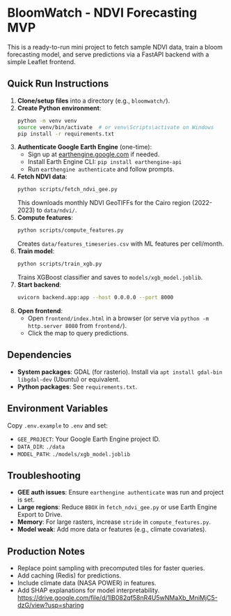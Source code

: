 # BloomWatch - NDVI Forecasting MVP

This is a ready-to-run mini project to fetch sample NDVI data, train a bloom forecasting model, and serve predictions via a FastAPI backend with a simple Leaflet frontend.

## Quick Run Instructions

1. **Clone/setup files** into a directory (e.g., `bloomwatch/`).
2. **Create Python environment**:
   ```bash
   python -m venv venv
   source venv/bin/activate  # or venv\Scripts\activate on Windows
   pip install -r requirements.txt
   ```
3. **Authenticate Google Earth Engine** (one-time):
   - Sign up at [earthengine.google.com](https://earthengine.google.com) if needed.
   - Install Earth Engine CLI: `pip install earthengine-api`
   - Run `earthengine authenticate` and follow prompts.
4. **Fetch NDVI data**:
   ```bash
   python scripts/fetch_ndvi_gee.py
   ```
   This downloads monthly NDVI GeoTIFFs for the Cairo region (2022-2023) to `data/ndvi/`.
5. **Compute features**:
   ```bash
   python scripts/compute_features.py
   ```
   Creates `data/features_timeseries.csv` with ML features per cell/month.
6. **Train model**:
   ```bash
   python scripts/train_xgb.py
   ```
   Trains XGBoost classifier and saves to `models/xgb_model.joblib`.
7. **Start backend**:
   ```bash
   uvicorn backend.app:app --host 0.0.0.0 --port 8000
   ```
8. **Open frontend**:
   - Open `frontend/index.html` in a browser (or serve via `python -m http.server 8080` from `frontend/`).
   - Click the map to query predictions.

## Dependencies

- **System packages**: GDAL (for rasterio). Install via `apt install gdal-bin libgdal-dev` (Ubuntu) or equivalent.
- **Python packages**: See `requirements.txt`.

## Environment Variables

Copy `.env.example` to `.env` and set:
- `GEE_PROJECT`: Your Google Earth Engine project ID.
- `DATA_DIR`: `./data`
- `MODEL_PATH`: `./models/xgb_model.joblib`

## Troubleshooting

- **GEE auth issues**: Ensure `earthengine authenticate` was run and project is set.
- **Large regions**: Reduce `BBOX` in `fetch_ndvi_gee.py` or use Earth Engine Export to Drive.
- **Memory**: For large rasters, increase `stride` in `compute_features.py`.
- **Model weak**: Add more data or features (e.g., climate covariates).

## Production Notes

- Replace point sampling with precomputed tiles for faster queries.
- Add caching (Redis) for predictions.
- Include climate data (NASA POWER) in features.
- Add SHAP explanations for model interpretability.
https://drive.google.com/file/d/1lB082qf58nR4U5wNMaXb_MniMjC5-dzG/view?usp=sharing
